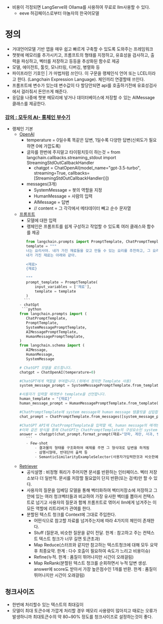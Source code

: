 
- 비용이 걱정되면 LangServe와 Ollama를 사용하여 무료로 llm사용할 수 있다.
	- eeve 허깅페이스로부터 야놀자의 한국어모델

# 정의
- 거대언어모델 기반 앱을 매우 쉽고 빠르게 구축할 수 있도록 도와주는 프레임워크
- 챗봇에 메모리를 추가시키고, 프롬프트의 형태를 지정하고, 유효성을 검사하고, 출력을 파싱하고, 벡터를 저장하고 등등을 추상화된 함수로 제공
- 모델, 에이전트, 툴킷, 모니터링, 디버깅, 병렬화 등
- 파이프라인 기호인 | 가 마법처럼 쓰인다. 이 구문을 랭체인식 언어 또는 LCEL이라고 한다. (Langchain Expression Language). 체인끼리 연결할때 쓰인다.
- 프롬프트에 변수가 있는데 변수값이 다 할당안되면 api를 호출하기전에 유효성검사에서 걸러줘서 돈안쓰게 해준다.
- 응답을 나중에 챗봇 메모리에 넣거나 데이터베이스에 저장할 수 있는 AIMessage클래스를 제공한다.

### [강의 : 모두의 AI- 롱체인 부수기](https://www.youtube.com/watch?v=WWRCLzXxUgs&list=PLQIgLu3Wf-q_Ne8vv-ZXuJ4mztHJaQb_v)
- 랭체인 기본
	- [OpenAI](https://colab.research.google.com/drive/1Ain-2t_OI_llY0lSn0NEPJ1E7kNVdx5J?usp=sharing)
		- temperature = 0일수록 똑같은 답변, 1일수록 다양한 답변(신뢰도가 필요하면 0에 가깝도록)
		- 글자를 한번에 주지말고 타이핑치듯이 하는것 = from langchain.callbacks.streaming_stdout import StreamingStdOutCallbackHandler
			- chatgpt = ChatOpenAI(model_name="gpt-3.5-turbo", streaming=True, callbacks=[StreamingStdOutCallbackHandler()])
		- messages(3개)
			- SystemMessage = 봇의 역할을 지정
			- HumanMessage = 사람의 입력
			- AIMessage = 답변
			- // content = 그 각각에서 메타데이터 빼고 순수 문자열
	- [프롬프트](https://colab.research.google.com/drive/1wF8zTDDUdmq59RXYLOprje3yrpP8z9Pv?usp=sharing)
		- 모델에 대한 입력
		- 랭체인은 프롬프트를 쉽게 구성하고 작업할 수 있도록 여러 클래스와 함수를 제공
		 ```python
		    from langchain.prompts import PromptTemplate, ChatPromptTemplate
			template = """
			너는 요리사야. 내가 가진 재료들을 갖고 만들 수 있는 요리를 추천하고, 그 요리의 레시피를 제시해줘.
			내가 가진 재료는 아래와 같아.
			
			<재료>
			{재료}
			
			"""
			prompt_template = PromptTemplate(
			    input_variables = ['재료'],
			    template = template
			)
		   ```
		- chatGpt
		  ```python
		from langchain.prompts import (
		    ChatPromptTemplate,
		    PromptTemplate,
		    SystemMessagePromptTemplate,
		    AIMessagePromptTemplate,
		    HumanMessagePromptTemplate,
		)
		from langchain.schema import (
		    AIMessage,
		    HumanMessage,
		    SystemMessage
		
		# ChatGPT 모델을 로드합니다.
		chatgpt = ChatOpenAI(temperature=0)
		
		#ChatGPT에게 역할을 부여합니다.(위에서 정의한 Template 사용)
		system_message_prompt = SystemMessagePromptTemplate.from_template(template)
		
		#사용자가 입력할 매개변수 template을 선언합니다.
		human_template = "{재료}"
		human_message_prompt = HumanMessagePromptTemplate.from_template(human_template)
		
		#ChatPromptTemplate에 system message와 human message 템플릿을 삽입합니다.
		chat_prompt = ChatPromptTemplate.from_messages([system_message_prompt, human_message_prompt])
		
		#ChatGPT API에 ChatPromptTemplate을 입력할 때, human message의 매개변수인 '재료'를 할당하여 전달합니다.
		#이와 같은 방식을 통해 ChatGPT는 ChatPromptTemplate의 구성요소인 system message와 human message를 전달받아, 대답 생성에 활용합니다.
		answer = chatgpt(chat_prompt.format_prompt(재료="양파, 계란, 사과, 빵").to_messages())
			```
			- Few-shot
				- 결과물의 형태를 구조화하여 예제를 주면 그 형식대로 답변을 하게됨
				- 삼행시형태, 반대단어 출력 등
				- SemanticSimilarityExampleSelector(사용자가입력한것과 비슷한예시), Chroma(벡터로 비교), OpenAIEmbeddings(문자를 숫자로 수치화)
	- [Retriever](https://colab.research.google.com/drive/1S3jKF6Jofvl48fHUFqQwS-0iWMgl-pWl?usp=sharing)
		- 공식설명 : 비정형 쿼리가 주어지면 문서를 반환하는 인터페이스.  벡터 저장소보다 더 일반적.  문서를 저장할 필요없이 단지 반환(또는 검색)만 할 수 있다.
		- 사용자의 질문을 임베딩 모델을 통해 벡터화하여 벡터저장소에 저장하고 그 안에 있는 여러 청크벡터들과 비교하여 가장 유사한 벡터를 뽑아서 컨텍스트로 넘기고  사용자의 질문과 함께 프롬프트로 엮어서 llm에게 넘겨주는 이 모든 역할에 리트리버가 관여를 한다.
		- 분할된 텍스트 청크를 Context에 그대로 주입한다.
			- 어떤식으로 참고할 자료를 넘겨주는지에 따라 4가지의 체인이 존재한다.
			- Stuff (질문과, 비슷한 질문을 같이 전달.       한계 : 참고하고 주는 컨텍스트 텍스트 청크가 너무 길면 토큰초과)
			- Map Reduce(스터프와 같지만 참고하는 텍스트청크에 대해 모두 요약후 최종요약.   한계 : 다수 호출이 필요하여 속도가 느리고 비용이슈)
			- Refine(누적.     한계 : 품질이 뛰어나지만 시간이 오래걸림)
			- Map ReRank(분할된 텍스트 청크를 순회하면서 누적 답변 생성. answer에 score도 받아서 가장 높은점수인 1개를 반환.    한계 : 품질이 뛰어나지만 시간이 오래걸림)



## 청크사이즈
- 한번에 처리할수 있는 텍스트의 최대길이
- 모델이 최대 토큰수에 가깝게 처리할 경우 메모리 사용량이 많아지고 때로는 오류가 발생하니까 최대토큰수의 약 80~90% 정도를 청크사이즈로 설정하는것이 좋다.